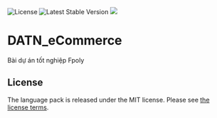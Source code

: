 ![License](https://img.shields.io/badge/license-MIT-blue.svg)
![Latest Stable Version](http://poser.pugx.org/duyplus/eCommerceLaptop/v)
![](https://img.shields.io/packagist/dt/duyplus/eCommerceLaptop.svg)
# DATN_eCommerce
Bài dự án tốt nghiệp Fpoly

## License
The language pack is released under the MIT license. Please see [the license terms](https://github.com/duyplus/eCommerceLaptop/blob/master/LICENSE).
